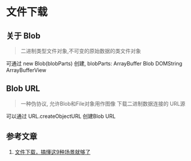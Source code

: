 # 文件下载

## 关于 Blob

> 二进制类型文件对象,不可变的原始数据的类文件对象

可通过 new Blob(blobParts) 创建, blobParts: ArrayBuffer Blob DOMString ArrayBufferView

## Blob URL

> 一种伪协议, 允许Blob和File对象用作图像 下载二进制数据连接的 URL源

可以通过 URL.createObjectURL 创建Blob URL

## 参考文章

1. [文件下载，搞懂这9种场景就够了](https://juejin.cn/post/6989413354628448264#heading-19)